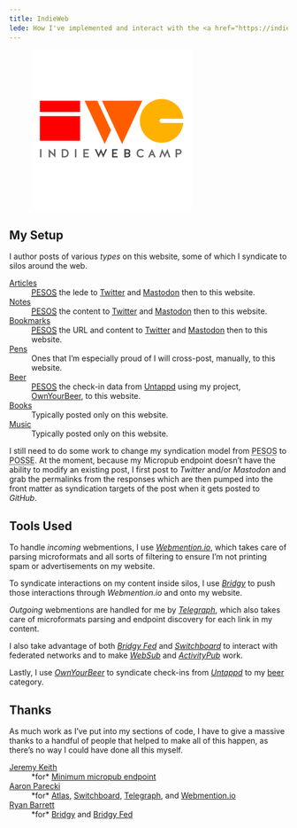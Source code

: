```yaml
---
title: IndieWeb
lede: How I've implemented and interact with the <a href="https://indieweb.org">IndieWeb</a>.
---
```


<figure>
    <img src="/images/content/indiewebcamp.svg" alt="IndieWebCamp logo">
</figure>

## My Setup

I author posts of various *types* on this website, some of which I syndicate to silos around the web.

<dl>
    <dt><a href="/articles/">Articles</a></dt>
    <dd><a href="https://indieweb.org/PESOS" rel="external"><abbr title="Publish Elsewhere, Syndicate on Own Site">PESOS</abbr></a> the lede to <a href="{{ site.author.urls.twitter }}" rel="external">Twitter</a> and <a href="{{ site.author.urls.mastodon }}" rel="external">Mastodon</a> then to this website.</dd>
    <dt><a href="/notes/">Notes</a></dt>
    <dd><a href="https://indieweb.org/PESOS" rel="external"><abbr title="Publish Elsewhere, Syndicate on Own Site">PESOS</abbr></a> the content to <a href="{{ site.author.urls.twitter }}" rel="external">Twitter</a> and <a href="{{ site.author.urls.mastodon }}" rel="external">Mastodon</a> then to this website.</dd>
    <dt><a href="/bookmarks/">Bookmarks</a></dt>
    <dd><a href="https://indieweb.org/PESOS" rel="external"><abbr title="Publish Elsewhere, Syndicate on Own Site">PESOS</abbr></a> the URL and content to <a href="{{ site.author.urls.twitter }}" rel="external">Twitter</a> and <a href="{{ site.author.urls.mastodon }}" rel="external">Mastodon</a> then to this website.</dd>
    <dt><a href="/code/">Pens</a></dt>
    <dd>Ones that I’m especially proud of I will cross-post, manually, to this website.</dd>
    <dt><a href="/beer/">Beer</a></dt>
    <dd><a href="https://indieweb.org/PESOS" rel="external"><abbr title="Publish Elsewhere, Syndicate on Own Site">PESOS</abbr></a> the check-in data from <a href="https://untappd.com" rel="external">Untappd</a> using my project, <a href="https://ownyour.beer" rel="external">OwnYourBeer</a>, to this website.</dd>
    <dt><a href="/books/">Books</a></dt>
    <dd>Typically posted only on this website.</dd>
    <dt><a href="/music/">Music</a></dt>
    <dd>Typically posted only on this website.</dd>
</dl>

I still need to do some work to change my syndication model from <abbr title="Publish Elsewhere, Syndicate on Own Site">PESOS</abbr> to <abbr title="Publish on Own Site, Syndicate Elsewhere">POSSE</abbr>. At the moment, because my Micropub endpoint doesn’t have the ability to modify an existing post, I first post to *Twitter* and/or *Mastodon* and grab the permalinks from the responses which are then pumped into the front matter as syndication targets of the post when it gets posted to *GitHub*.


## Tools Used

To handle *incoming* webmentions, I use *[Webmention.io](https://webmention.io)*, which takes care of parsing microformats and all sorts of filtering to ensure I’m not printing spam or advertisements on my website.

To syndicate interactions on my content inside silos, I use *[Bridgy](https://brid.gy)* to push those interactions through *Webmention.io* and onto my website.

*Outgoing* webmentions are handled for me by *[Telegraph](https://telegraph.p3k.io)*, which also takes care of microformats parsing and endpoint discovery for each link in my content.

I also take advantage of both *[Bridgy Fed](https://fed.brid.gy)* and *[Switchboard](https://switchboard.p3k.io)* to interact with federated networks and to make *[WebSub](https://indieweb.org/WebSub)* and *[ActivityPub](https://activitypub.rocks)* work.

Lastly, I use *[OwnYourBeer](https://ownyour.beer)* to syndicate check-ins from *[Untappd](https://untappd.com)* to my [beer](/beer) category</a>.


## Thanks

As much work as I’ve put into my sections of code, I have to give a massive thanks to a handful of people that helped to make all of this happen, as there’s no way I could have done all this myself.

<dl>
    <dt><a href="https://adactio.com" rel="external">Jeremy Keith</a></dt>
    <dd>*for* <a href="https://gist.github.com/adactio/8168e6b78da7b16a4644" rel="external">Minimum micropub endpoint</a></dd>
    <dt><a href="https://aaronparecki.com" rel="external">Aaron Parecki</a></dt>
    <dd>*for* <a href="https://atlas.p3k.io" rel="external">Atlas</a>, <a href="https://switchboard.p3k.io" rel="external">Switchboard</a>, <a href="https://telegraph.p3k.io" rel="external">Telegraph</a>, and <a href="https://webmention.io" rel="external">Webmention.io</a></dd>
    <dt><a href="https://snarfed.org" rel="external">Ryan Barrett</a></dt>
    <dd>*for* <a href="https://brid.gy" rel="external">Bridgy</a> and <a href="https://fed.brid.gy" rel="external">Bridgy Fed</a></dd>
</dl>
